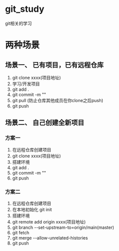 # git_study
git相关的学习

# 两种场景
## 场景一、 已有项目，已有远程仓库
1. git clone xxxx(项目地址)
2. 学习/开发项目
3. git add .
4. git commit -m ""
5. git pull  (防止仓库其他成员在你clone之后push)
6. git push

## 场景二、 自己创建全新项目
### 方案一
1. 在远程仓库创建项目
2. git clone xxxx(项目地址)
3. 搭建环境
4. git add .
5. git commit -m ""
6. git push



### 方案二
1. 在远程仓库创建项目
2. 在本地初始化 git init
3. 搭建环境
4. git remote add origin xxxx(项目地址)
5. git branch --set-upstream-to=origin/main(master)
6. git fetch
7. git merge --allow-unrelated-histories
8. git push